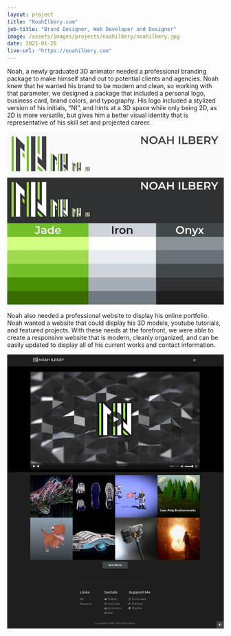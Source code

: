 ```yaml
---
layout: project
title: "NoahIlbery.com"
job-title: "Brand Designer, Web Developer and Designer"
image: /assets/images/projects/noahilbery/noahilbery.jpg
date: 2021-01-26
live-url: "https://noahilbery.com"
---
```


Noah, a newly graduated 3D animator needed a professional branding
package to make himself stand out to potential clients and agencies.
Noah knew that he wanted his brand to be modern and clean, so working
with that parameter, we designed a package that included a personal
logo, business card, brand colors, and typography. His logo included a
stylized version of his initials, “NI”, and hints at a 3D space while only
being 2D, as 2D is more versatile, but gives him a better visual identity
that is representative of his skill set and projected career.

<div class="grid">
  <picture class="center">
    <source srcset="/assets/images/projects/noahilbery/noahilbery-brand.avif" type="image/avif">
    <source srcset="/assets/images/projects/noahilbery/noahilbery-brand.webp" type="image/webp">
    <img src="/assets/images/projects/noahilbery/noahilbery-brand.jpg" alt="Noah Ilbery's Brand Styles">
  </picture>
</div>


Noah also needed a professional website to display his online portfolio.
Noah wanted a website that could display his 3D models, youtube
tutorials, and featured projects. With these needs at the forefront, we
were able to create a responsive website that is modern, cleanly
organized, and can be easily updated to display all of his current works
and contact information.

<div>
  <picture>
    <source srcset="/assets/images/projects/noahilbery/noahilbery-site.avif" type="image/avif">
    <source srcset="/assets/images/projects/noahilbery/noahilbery-site.webp" type="image/webp">
    <img src="/assets/images/projects/noahilbery/noahilbery-site.jpg" alt="Full view of noahilbery.com homepage">
  </picture>
</div>

